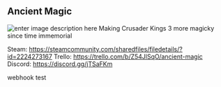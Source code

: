 ﻿## Ancient Magic
![enter image description here](https://steamuserimages-a.akamaihd.net/ugc/1788468889098599405/666087E0956F52E0007E9481D4AE81C7543BBD86/?imw=637&imh=358&ima=fit&impolicy=Letterbox&imcolor=#000000&letterbox=true)
Making Crusader Kings 3 more magicky since time immemorial

Steam: https://steamcommunity.com/sharedfiles/filedetails/?id=2224273167
Trello: https://trello.com/b/Z54JlSqO/ancient-magic
Discord: https://discord.gg/jTSaFKm

webhook test
